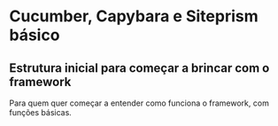 # Cucumber, Capybara e Siteprism básico

## Estrutura inicial para começar a brincar com o framework

Para quem quer começar a entender como funciona o framework, com funções básicas.
